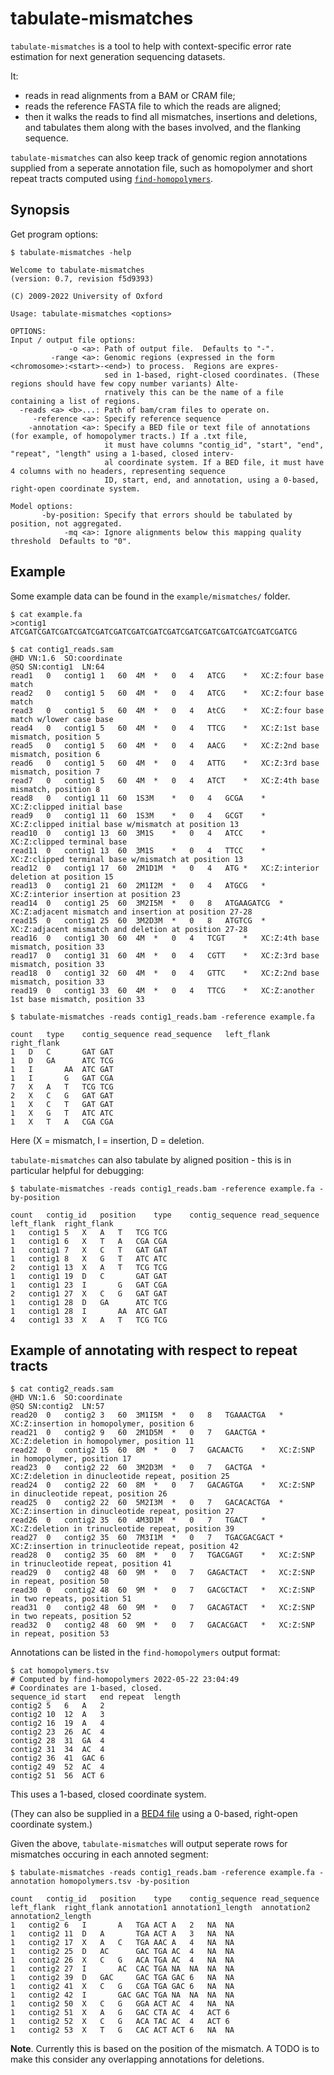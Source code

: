 # tabulate-mismatches

`tabulate-mismatches` is a tool to help with context-specific error rate estimation for next generation sequencing datasets.

It:

* reads in read alignments from a BAM or CRAM file;
* reads the reference FASTA file to which the reads are aligned;
* then it walks the reads to find all mismatches, insertions and deletions, and tabulates them along with the bases involved, and the flanking sequence.

`tabulate-mismatches` can also keep track of genomic region annotations supplied from a seperate
annotation file, such as homopolymer and short repeat tracts computed using
[`find-homopolymers`](find-homopolymers.md).

## Synopsis

Get program options:

```
$ tabulate-mismatches -help

Welcome to tabulate-mismatches
(version: 0.7, revision f5d9393)

(C) 2009-2022 University of Oxford

Usage: tabulate-mismatches <options>

OPTIONS:
Input / output file options:
             -o <a>: Path of output file.  Defaults to "-".
         -range <a>: Genomic regions (expressed in the form <chromosome>:<start>-<end>) to process.  Regions are expres-
                     sed in 1-based, right-closed coordinates. (These regions should have few copy number variants) Alte-
                     rnatively this can be the name of a file containing a list of regions.
  -reads <a> <b>...: Path of bam/cram files to operate on.
     -reference <a>: Specify reference sequence
    -annotation <a>: Specify a BED file or text file of annotations (for example, of homopolymer tracts.) If a .txt file,
                     it must have columns "contig_id", "start", "end", "repeat", "length" using a 1-based, closed interv-
                     al coordinate system. If a BED file, it must have 4 columns with no headers, representing sequence 
                     ID, start, end, and annotation, using a 0-based, right-open coordinate system.

Model options:
       -by-position: Specify that errors should be tabulated by position, not aggregated.
            -mq <a>: Ignore alignments below this mapping quality threshold  Defaults to "0".
```

## Example

Some example data can be found in the `example/mismatches/` folder.

```
$ cat example.fa
>contig1
ATCGATCGATCGATCGATCGATCGATCGATCGATCGATCGATCGATCGATCGATCGATCGATCG
```

```
$ cat contig1_reads.sam
@HD	VN:1.6	SO:coordinate
@SQ	SN:contig1	LN:64
read1	0	contig1	1	60	4M	*	0	4	ATCG	*	XC:Z:four base match
read2	0	contig1	5	60	4M	*	0	4	ATCG	*	XC:Z:four base match
read3	0	contig1	5	60	4M	*	0	4	AtCG	*	XC:Z:four base match w/lower case base
read4	0	contig1	5	60	4M	*	0	4	TTCG	*	XC:Z:1st base mismatch, position 5
read5	0	contig1	5	60	4M	*	0	4	AACG	*	XC:Z:2nd base mismatch, position 6
read6	0	contig1	5	60	4M	*	0	4	ATTG	*	XC:Z:3rd base mismatch, position 7
read7	0	contig1	5	60	4M	*	0	4	ATCT	*	XC:Z:4th base mismatch, position 8
read8	0	contig1	11	60	1S3M	*	0	4	GCGA	*	XC:Z:clipped initial base
read9	0	contig1	11	60	1S3M	*	0	4	GCGT	*	XC:Z:clipped initial base w/mismatch at position 13
read10	0	contig1	13	60	3M1S	*	0	4	ATCC	*	XC:Z:clipped terminal base
read11	0	contig1	13	60	3M1S	*	0	4	TTCC	*	XC:Z:clipped terminal base w/mismatch at position 13
read12	0	contig1	17	60	2M1D1M	*	0	4	ATG	*	XC:Z:interior deletion at position 15
read13	0	contig1	21	60	2M1I2M	*	0	4	ATGCG	*	XC:Z:interior insertion at position 23
read14	0	contig1	25	60	3M2I5M	*	0	8	ATGAAGATCG	*	XC:Z:adjacent mismatch and insertion at position 27-28
read15	0	contig1	25	60	3M2D3M	*	0	8	ATGTCG	*	XC:Z:adjacent mismatch and deletion at position 27-28
read16	0	contig1	30	60	4M	*	0	4	TCGT	*	XC:Z:4th base mismatch, position 33
read17	0	contig1	31	60	4M	*	0	4	CGTT	*	XC:Z:3rd base mismatch, position 33
read18	0	contig1	32	60	4M	*	0	4	GTTC	*	XC:Z:2nd base mismatch, position 33
read19	0	contig1	33	60	4M	*	0	4	TTCG	*	XC:Z:another 1st base mismatch, position 33
```

```
$ tabulate-mismatches -reads contig1_reads.bam -reference example.fa

count	type	contig_sequence	read_sequence	left_flank	right_flank
1	D	C		GAT	GAT
1	D	GA		ATC	TCG
1	I		AA	ATC	GAT
1	I		G	GAT	CGA
7	X	A	T	TCG	TCG
2	X	C	G	GAT	GAT
1	X	C	T	GAT	GAT
1	X	G	T	ATC	ATC
1	X	T	A	CGA	CGA
```

Here (X = mismatch, I = insertion, D = deletion.

`tabulate-mismatches` can also tabulate by aligned position - this is in particular helpful for debugging:

```
$ tabulate-mismatches -reads contig1_reads.bam -reference example.fa -by-position

count	contig_id	position	type	contig_sequence	read_sequence	left_flank	right_flank
1	contig1	5	X	A	T	TCG	TCG
1	contig1	6	X	T	A	CGA	CGA
1	contig1	7	X	C	T	GAT	GAT
1	contig1	8	X	G	T	ATC	ATC
2	contig1	13	X	A	T	TCG	TCG
1	contig1	19	D	C		GAT	GAT
1	contig1	23	I		G	GAT	CGA
2	contig1	27	X	C	G	GAT	GAT
1	contig1	28	D	GA		ATC	TCG
1	contig1	28	I		AA	ATC	GAT
4	contig1	33	X	A	T	TCG	TCG
```

## Example of annotating with respect to repeat tracts

```
$ cat contig2_reads.sam
@HD	VN:1.6	SO:coordinate
@SQ	SN:contig2	LN:57
read20	0	contig2	3	60	3M1I5M	*	0	8	TGAAACTGA	*	XC:Z:insertion in homopolymer, position 6
read21	0	contig2	9	60	2M1D5M	*	0	7	GAACTGA	*	XC:Z:deletion in homopolymer, position 11
read22	0	contig2	15	60	8M	*	0	7	GACAACTG	*	XC:Z:SNP in homopolymer, position 17
read23	0	contig2	22	60	3M2D3M	*	0	7	GACTGA	*	XC:Z:deletion in dinucleotide repeat, position 25
read24	0	contig2	22	60	8M	*	0	7	GACAGTGA	*	XC:Z:SNP in dinucleotide repeat, position 26
read25	0	contig2	22	60	5M2I3M	*	0	7	GACACACTGA	*	XC:Z:insertion in dinucleotide repeat, position 27
read26	0	contig2	35	60	4M3D1M	*	0	7	TGACT	*	XC:Z:deletion in trinucleotide repeat, position 39
read27	0	contig2	35	60	7M3I1M	*	0	7	TGACGACGACT	*	XC:Z:insertion in trinucleotide repeat, position 42
read28	0	contig2	35	60	8M	*	0	7	TGACGAGT	*	XC:Z:SNP in trinucleotide repeat, position 41
read29	0	contig2	48	60	9M	*	0	7	GAGACTACT	*	XC:Z:SNP in repeat, position 50
read30	0	contig2	48	60	9M	*	0	7	GACGCTACT	*	XC:Z:SNP in two repeats, position 51
read31	0	contig2	48	60	9M	*	0	7	GACAGTACT	*	XC:Z:SNP in two repeats, position 52
read32	0	contig2	48	60	9M	*	0	7	GACACGACT	*	XC:Z:SNP in repeat, position 53
```

Annotations can be listed in the `find-homopolymers` output format:
```
$ cat homopolymers.tsv
# Computed by find-homopolymers 2022-05-22 23:04:49
# Coordinates are 1-based, closed.
sequence_id	start	end	repeat	length
contig2	5	6	A	2
contig2	10	12	A	3
contig2	16	19	A	4
contig2	23	26	AC	4
contig2	28	31	GA	4
contig2	31	34	AC	4
contig2	36	41	GAC	6
contig2	49	52	AC	4
contig2	51	56	ACT	6
```

This uses a 1-based, closed coordinate system.

(They can also be supplied in a [BED4 file](https://en.wikipedia.org/wiki/BED_(file_format)) using a 0-based, right-open coordinate system.)

Given the above, `tabulate-mismatches` will output seperate rows for mismatches occuring in each annoted segment:

```
$ tabulate-mismatches -reads contig1_reads.bam -reference example.fa -annotation homopolymers.tsv -by-position

count	contig_id	position	type	contig_sequence	read_sequence	left_flank	right_flank	annotation1	annotation1_length	annotation2	annotation2_length
1	contig2	6	I		A	TGA	ACT	A	2	NA	NA
1	contig2	11	D	A		TGA	ACT	A	3	NA	NA
1	contig2	17	X	A	C	TGA	AAC	A	4	NA	NA
1	contig2	25	D	AC		GAC	TGA	AC	4	NA	NA
1	contig2	26	X	C	G	ACA	TGA	AC	4	NA	NA
1	contig2	27	I		AC	CAC	TGA	NA	NA	NA	NA
1	contig2	39	D	GAC		GAC	TGA	GAC	6	NA	NA
1	contig2	41	X	C	G	CGA	TGA	GAC	6	NA	NA
1	contig2	42	I		GAC	GAC	TGA	NA	NA	NA	NA
1	contig2	50	X	C	G	GGA	ACT	AC	4	NA	NA
1	contig2	51	X	A	G	GAC	CTA	AC	4	ACT	6
1	contig2	52	X	C	G	ACA	TAC	AC	4	ACT	6
1	contig2	53	X	T	G	CAC	ACT	ACT	6	NA	NA

```

**Note**.  Currently this is based on the position of the mismatch.  A TODO is to make this consider any overlapping annotations for deletions.
